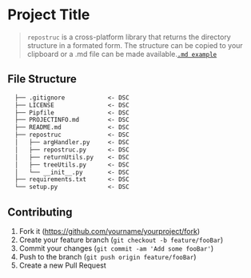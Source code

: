 # Project Title

>`repostruc` is a cross-platform library that returns the directory structure in a formated form. The structure can be copied to your clipboard or a .md file can be made available.[`.md example`](PROJECTINFO.md)

## File Structure

```markdown
  ├── .gitignore            <- DSC
  ├── LICENSE               <- DSC
  ├── Pipfile               <- DSC
  ├── PROJECTINFO.md        <- DSC
  ├── README.md             <- DSC
  ├── repostruc             <- DSC
  │   ├── argHandler.py     <- DSC
  │   ├── repostruc.py      <- DSC
  │   ├── returnUtils.py    <- DSC
  │   ├── treeUtils.py      <- DSC
  │   └── __init__.py       <- DSC
  ├── requirements.txt      <- DSC
  └── setup.py              <- DSC

```

## Contributing

1. Fork it (<https://github.com/yourname/yourproject/fork>)
2. Create your feature branch (`git checkout -b feature/fooBar`)
3. Commit your changes (`git commit -am 'Add some fooBar'`)
4. Push to the branch (`git push origin feature/fooBar`)
5. Create a new Pull Request
